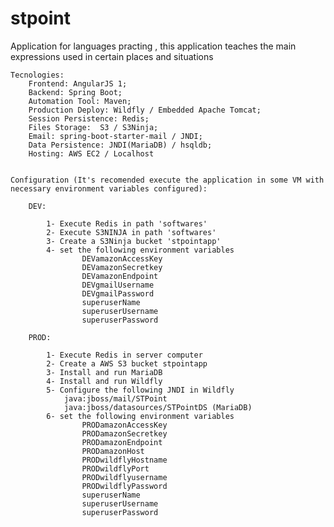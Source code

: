 # stpoint
Application for languages practing , this application teaches the main expressions used in certain places and situations


	Tecnologies:
		Frontend: AngularJS 1;
		Backend: Spring Boot;
		Automation Tool: Maven;
		Production Deploy: Wildfly / Embedded Apache Tomcat;
		Session Persistence: Redis;
		Files Storage:  S3 / S3Ninja;
		Email: spring-boot-starter-mail / JNDI;
		Data Persistence: JNDI(MariaDB) / hsqldb;
		Hosting: AWS EC2 / Localhost


	Configuration (It's recomended execute the application in some VM with necessary environment variables configured):

		DEV:
		
			1- Execute Redis in path 'softwares'
			2- Execute S3NINJA in path 'softwares'
			3- Create a S3Ninja bucket 'stpointapp'
			4- set the following environment variables
					DEVamazonAccessKey
					DEVamazonSecretkey
					DEVamazonEndpoint
					DEVgmailUsername
					DEVgmailPassword
					superuserName
					superuserUsername
					superuserPassword
			
		PROD:
		
			1- Execute Redis in server computer
			2- Create a AWS S3 bucket stpointapp
			3- Install and run MariaDB
			4- Install and run Wildfly
			5- Configure the following JNDI in Wildfly
				java:jboss/mail/STPoint
				java:jboss/datasources/STPointDS (MariaDB)
			6- set the following environment variables
					PRODamazonAccessKey
					PRODamazonSecretkey
					PRODamazonEndpoint
					PRODamazonHost
					PRODwildflyHostname
					PRODwildflyPort
					PRODwildflyusername
					PRODwildflyPassword
					superuserName
					superuserUsername
					superuserPassword